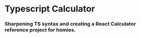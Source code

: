# Typescript Calculator
### Sharpening TS syntax and creating a React Calculator reference project for homies.